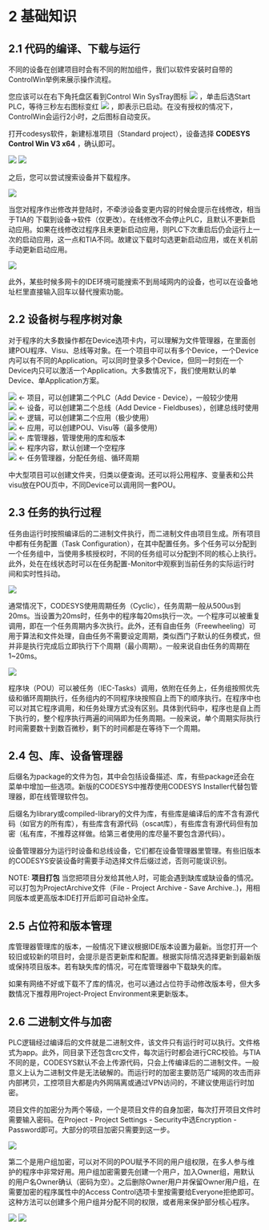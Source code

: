 # 2 基础知识

## 2.1 代码的编译、下载与运行

不同的设备在创建项目时会有不同的附加组件，我们以软件安装时自带的ControlWin举例来展示操作流程。

您应该可以在右下角托盘区看到Control Win SysTray图标 ![](./images/2-1.png) ，单击后选Start PLC，等待三秒左右图标变红 ![](./images/2-2.png) ，即表示已启动。在没有授权的情况下，ControlWin会运行2小时，之后图标自动变灰。

打开codesys软件，新建标准项目（Standard project），设备选择 **CODESYS Control Win V3 x64** ，确认即可。

![](./images/2-3.png) ![](./images/2-4.png) 

之后，您可以尝试搜索设备并下载程序。

![](./images/2-5.gif)

当您对程序作出修改并登陆时，不牵涉设备变更内容的时候会提示在线修改，相当于TIA的 下载到设备->软件（仅更改）。在线修改不会停止PLC，且默认不更新启动应用。如果在线修改过程序且未更新启动应用，则PLC下次重启后仍会运行上一次的启动应用，这一点和TIA不同。故建议下载时勾选更新启动应用，或在关机前手动更新启动应用。

![](./images/2-6.png)

此外，某些时候多网卡的IDE环境可能搜索不到局域网内的设备，也可以在设备地址栏里直接输入回车以替代搜索功能。

## 2.2 设备树与程序树对象

对于程序的大多数操作都在Device选项卡内，可以理解为文件管理器，在里面创建POU程序、Visu、总线等对象。在一个项目中可以有多个Device，一个Device内可以有不同的Application。可以同时登录多个Device，但同一时刻在一个Device内只可以激活一个Application。大多数情况下，我们使用默认的单Device、单Application方案。


![](./images/2-7.png) <- 项目，可以创建第二个PLC（Add Device - Device），一般较少使用  
![](./images/2-8.png) <- 设备，可以创建第二个总线（Add Device - Fieldbuses），创建总线时使用  
![](./images/2-9.png) <- 逻辑，可以创建第二个应用（极少使用）  
![](./images/2-10.png) <- 应用，可以创建POU、Visu等（最多使用）  
![](./images/2-11.png) <- 库管理器，管理使用的库和版本  
![](./images/2-12.png) <- 程序内容，默认创建一个空程序  
![](./images/2-13.png) <- 任务管理器，分配任务组、循环周期  

中大型项目可以创建文件夹，归类以便查询。还可以将公用程序、变量表和公共visu放在POU页中，不同Device可以调用同一套POU。


## 2.3 任务的执行过程

任务由运行时按照编译后的二进制文件执行，而二进制文件由项目生成。所有项目中都有任务配置（Task Configuration），在其中配置任务。多个任务可以分配到一个任务组中，当使用多核授权时，不同的任务组可以分配到不同的核心上执行。此外，处在在线状态时可以在任务配置-Monitor中观察到当前任务的实际运行时间和实时性抖动。

![](./images/2-15.png)

通常情况下，CODESYS使用周期任务（Cyclic），任务周期一般从500us到20ms。当设置为20ms时，任务中的程序每20ms执行一次。一个程序可以被重复调用，即在一个任务周期内多次执行。此外，还有自由任务（Freewheeling）可用于算法和文件处理，自由任务不需要设定周期，类似西门子默认的任务模式，但并非是执行完成后立即执行下个周期（最小周期）。一般来说自由任务的周期在1~20ms。

![](./images/2-14.png) 

程序块（POU）可以被任务（IEC-Tasks）调用，依附在任务上，任务组按照优先级和循环周期执行，任务组内的不同程序块按照自上而下的顺序执行。在程序中也可以对其它程序调用，和任务处理方式没有区别。具体到代码中，程序也是自上而下执行的，整个程序执行两遍的间隔即为任务周期。一般来说，单个周期实际执行时间需要数十到数百微秒，剩下的时间都是在等待下一个周期。

## 2.4 包、库、设备管理器

后缀名为package的文件为包，其中会包括设备描述、库，有些package还会在菜单中增加一些选项。新版的CODESYS中推荐使用CODESYS Installer代替包管理器，即在线管理软件包。

后缀名为library或compiled-library的文件为库，有些库是编译后的库不含有源代码（如官方的所有库），有些库含有源代码（oscat库），有些库含有源代码但有加密（私有库，不推荐这样做。给第三者使用的库尽量不要包含源代码）。

设备管理器分为运行时设备和总线设备，它们都在设备管理器里管理。有些旧版本的CODESYS安装设备时需要手动选择文件后缀过滤，否则可能误识别。

NOTE: **项目打包**
当您把项目分发给其他人时，可能会遇到缺库或缺设备的情况。可以打包为ProjectArchive文件（File - Project Archive - Save Archive..)，用相同版本或更高版本IDE打开后即可自动补全库。
	

## 2.5 占位符和版本管理

库管理器管理库的版本，一般情况下建议根据IDE版本设置为最新。当您打开一个较旧或较新的项目时，会提示是否更新库和配置。根据实际情况选择更新到最新版或保持项目版本。若有缺失库的情况，可在库管理器中下载缺失的库。

如果有网络不好或下载不了库的情况，也可以通过占位符手动修改版本号，但大多数情况下推荐用Project-Project Environment来更新版本。

## 2.6 二进制文件与加密

PLC逻辑经过编译后的文件就是二进制文件，该文件只有运行时可以执行。文件格式为app。此外，同目录下还包含crc文件，每次运行时都会进行CRC校验。与TIA不同的是，CODESYS默认不会上传源代码，只会上传编译后的二进制文件。一般意义上认为二进制文件是无法破解的。而运行时的加密主要防范广域网的攻击而非内部拷贝，工控项目大都是内外网隔离或通过VPN访问的，不建议使用运行时加密。

项目文件的加密分为两个等级，一个是项目文件的自身加密，每次打开项目文件时需要输入密码。在Project - Project Settings - Security中选Encryption - Password即可。大部分的项目加密只需要到这一步。

![](./images/2-16.png) 

第二个是用户组加密，可以对不同的POU赋予不同的用户组权限，在多人参与维护的程序中非常好用。用户组加密需要先创建一个用户，加入Owner组，用默认的用户名Owner确认（密码为空）。之后删除Owner用户并保留Owner用户组，在需要加密的程序属性中的Access Control选项卡里按需要给Everyone拒绝即可。这种方法可以创建多个用户组并分配不同的权限，或者用来保护部分核心程序。

![](./images/2-17.png) ![](./images/2-18.png)


